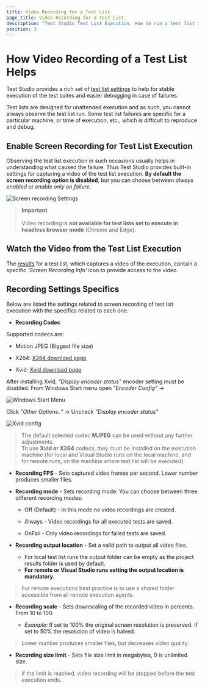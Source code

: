 ```yaml
---
title: Video Recording for a Test List
page_title: Video Recording for a Test List
description: "Test Studio Test List Execution. How to run a test list in Test Studio. Automatic re-run rerun of failed test in a test list. recording options for test list execution in Test Studio"
position: 3
---
```

# How Video Recording of a Test List Helps

Test Studio provides a rich set of <a href="/features/test-lists/test-list-settings" target="_blank">test list settings</a> to help for stable execution of the test suites and easier debugging in case of failures.

Test lists are designed for unattended execution and as such, you cannot always observe the test list run. Some test list failures are specific for a particular machine, or time of execution, etc., which is difficult to reproduce and debug.

## Enable Screen Recording for Test List Execution

Observing the test list execution in such occasions usually helps in understanding what caused the failure. Thus Test Studio provides built-in settings for capturing a video of the test list execution. __By default the screen recording option is disabled__, but you can choose between _always enabled_ or _enable only on failure_.

![Screen recording Settings][4]

> __Important__
><br>
><br>
> Video recording is __not available for test lists set to execute in headless browser mode__ (Chrome and Edge).

## Watch the Video from the Test List Execution

The <a href="/automated-tests/test-list-results/analyze-test-list-results#test-list-screen-recording-results" target="_blank">results</a> for a test list, which captures a video of the execution, contain a specific _'Screen Recording Info'_ icon to provide access to the video.

## Recording Settings Specifics

Below are listed the settings related to screen recording of test list execution with the specifics related to each one.

* __Recording Codec__
   
Supported codecs are:
   - Motion JPEG (Biggest file size)

   - X264: [X264 download page](https://sourceforge.net/projects/x264vfw/)

   - Xvid: [Xvid download page](https://www.xvid.com/download/)
   
After installing Xvid, _"Display encoder status"_ encoder setting must be disabled. From Windows Start menu open _"Encoder Config"_ ->

![Windows Start Menu][1]

Click _"Other Options.."_ -> Uncheck _"Display encoder status"_

![Xvid config][2]

> The default selected codec __MJPEG__ can be used without any further adjustments. <br/> 
> To use __Xvid or X264__ codecs, they must be installed on the execution machine (for local and Visual Studio runs on the local machine, and for remote runs, on the machine where test list will be executed)

* __Recording FPS__ - Sets captured video frames per second. Lower number produces smaller files.

* __Recording mode__ - Sets recording mode. You can choose between three different recording modes:
    - Off (Default) - In this mode no video recordings are created.

    - Always - Video recordings for all executed tests are saved.

    - OnFail - Only video recordings for failed tests are saved.

* __Recording output location__ - Set a valid path to output all video files. 
    - For local test list runs the output folder can be empty as the project results folder is used by default.
    - __For remote or Visual Studio runs setting the output location is mandatory__. 
   
> For remote executions best practice is to use a shared folder accessible from all remote execution agents. <br/>

* __Recording scale__ - Sets downscaling of the recorded video in percents. From 10 to 100. <br/>

	- _Example:_ If set to 100% the original screen resolution is preserved. If set to 50% the resolution of video is halved.
   
> Lower number produces smaller files, but decreases video quality.

*  __Recording size limit__ - Sets file size limit in megabytes, 0 is unlimited size. 

> If the limit is reached, video recording will be stopped before the test execution ends.

[1]: /img/automated-tests/test-lists/test-list-runs-specifics/fig1.png
[2]: /img/automated-tests/test-lists/test-list-runs-specifics/fig2.png
[3]: /img/automated-tests/test-lists/test-list-runs-specifics/fig3.png
[4]: /img/automated-tests/test-lists/test-list-runs-specifics/fig4.png
